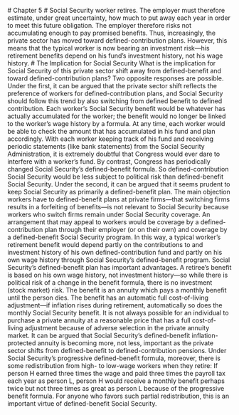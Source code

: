 \# Chapter 5 # Social Security worker retires. The employer must therefore estimate, under great uncertainty, how much to put away each year in order to meet this future obligation. The employer therefore risks not accumulating enough to pay promised benefits. Thus, increasingly, the private sector has moved toward defined-contribution plans. However, this means that the typical worker is now bearing an investment risk—his retirement benefits depend on his fund’s investment history, not his wage history. # The Implication for Social Security What is the implication for Social Security of this private sector shift away from defined-benefit and toward defined-contribution plans? Two opposite responses are possible. Under the first, it can be argued that the private sector shift reflects the preference of workers for defined-contribution plans, and Social Security should follow this trend by also switching from defined benefit to defined contribution. Each worker’s Social Security benefit would be whatever has actually accumulated for the worker; the benefit would no longer be linked to the worker’s wage history by a formula. At any time, each worker would be able to check the amount that has accumulated in his fund and plan accordingly. With each worker keeping track of his fund and receiving periodic statements (like bank statements) from the Social Security Administration, it is extremely doubtful that Congress would ever dare to interfere with a worker’s fund. By contrast, Congress has periodically changed Social Security’s defined-benefit formula. So defined-contribution Social Security would be less subject to political risk than defined-benefit Social Security. Under the second, it can be argued that it seems prudent to keep Social Security as primarily a defined-benefit plan. The main objection workers have to defined-benefit plans at private firms—that switching firms results in a forfeiting of benefits—is not relevant to Social Security because workers who switch firms remain under Social Security coverage. An arrangement that may appeal to workers would be coverage by a defined-contribution plan through their employer (or on their own) and coverage by a defined-benefit Social Security program. In this way, a typical worker’s retirement benefit would depend partly on the contributions to and investment history of his own defined-contribution fund and partly on his own wage history through Social Security’s defined-benefit program. Social Security’s defined-benefit plan has important advantages. A retiree’s benefit is based on his own wage history, not investment history—so while there is political risk of a change in the benefit formula, there is no investment (stock market) risk. The benefit is an annuity which pays a monthly benefit until the person dies. The benefit has an automatic full cost-of-living adjustment—if inflation rises during retirement, automatically so does the monthly Social Security benefit. It is not always possible for an individual to purchase a private annuity at a reasonable price that has a full cost-of-living adjustment because of adverse selection in the private annuity market. It can be argued that Social Security’s defined-benefit inflation-protected annuity is becoming more, not less, important as the private sector shifts from defined-benefit to defined-contribution pensions. Under Social Security’s progressive defined-benefit formula, moreover, there is some redistribution from high- to low-wage workers when they retire: If person H earned three times the wage and paid three times the payroll tax each year as person L, person H would receive a monthly benefit perhaps twice but not three times as great as person L because of the progressive benefit formula. For anyone who favors such partial redistribution, this is an important virtue of defined-benefit Social Security.